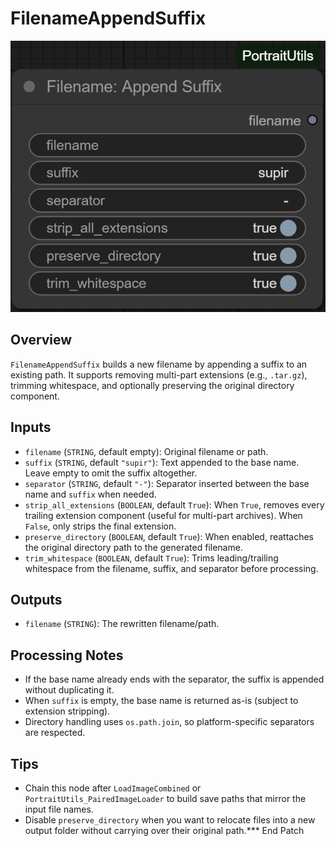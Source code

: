 # FilenameAppendSuffix
![Screenshot](screenshots/filename_append_suffix.png)


## Overview
`FilenameAppendSuffix` builds a new filename by appending a suffix to an existing path. It supports removing multi-part extensions (e.g., `.tar.gz`), trimming whitespace, and optionally preserving the original directory component.

## Inputs
- `filename` (`STRING`, default empty): Original filename or path.
- `suffix` (`STRING`, default `"supir"`): Text appended to the base name. Leave empty to omit the suffix altogether.
- `separator` (`STRING`, default `"-"`): Separator inserted between the base name and `suffix` when needed.
- `strip_all_extensions` (`BOOLEAN`, default `True`): When `True`, removes every trailing extension component (useful for multi-part archives). When `False`, only strips the final extension.
- `preserve_directory` (`BOOLEAN`, default `True`): When enabled, reattaches the original directory path to the generated filename.
- `trim_whitespace` (`BOOLEAN`, default `True`): Trims leading/trailing whitespace from the filename, suffix, and separator before processing.

## Outputs
- `filename` (`STRING`): The rewritten filename/path.

## Processing Notes
- If the base name already ends with the separator, the suffix is appended without duplicating it.
- When `suffix` is empty, the base name is returned as-is (subject to extension stripping).
- Directory handling uses `os.path.join`, so platform-specific separators are respected.

## Tips
- Chain this node after `LoadImageCombined` or `PortraitUtils_PairedImageLoader` to build save paths that mirror the input file names.
- Disable `preserve_directory` when you want to relocate files into a new output folder without carrying over their original path.*** End Patch
